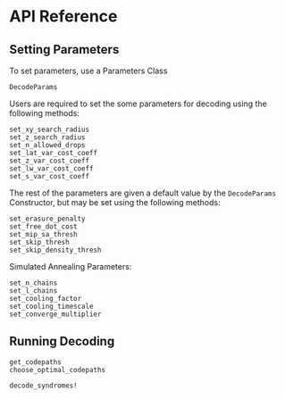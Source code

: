 
# API Reference

## Setting Parameters

To set parameters, use a Parameters Class

```@docs
DecodeParams
```

Users are required to set the some parameters for decoding using the following methods:

```@docs
set_xy_search_radius
set_z_search_radius
set_n_allowed_drops
set_lat_var_cost_coeff
set_z_var_cost_coeff
set_lw_var_cost_coeff
set_s_var_cost_coeff
```

The rest of the parameters are given a default value by the `DecodeParams` Constructor, but may be set using the following methods:

```@docs
set_erasure_penalty
set_free_dot_cost
set_mip_sa_thresh
set_skip_thresh
set_skip_density_thresh
```

Simulated Annealing Parameters:

```@docs
set_n_chains
set_l_chains
set_cooling_factor
set_cooling_timescale
set_converge_multiplier
```


## Running Decoding

```@docs
get_codepaths
choose_optimal_codepaths
```

```@docs
decode_syndromes!
```

